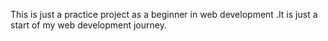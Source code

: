 This  is just a practice project as a beginner in web development .It is just  a start of my web development journey.
